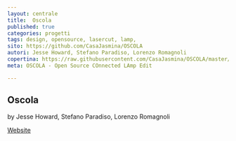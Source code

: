 ```yaml
---
layout: centrale
title:  Oscola
published: true
categories: progetti
tags: design, opensource, lasercut, lamp,
sito: https://github.com/CasaJasmina/OSCOLA
autori: Jesse Howard, Stefano Paradiso, Lorenzo Romagnoli
copertina: https://raw.githubusercontent.com/CasaJasmina/OSCOLA/master/oscola-small.jpg
meta: OSCOLA - Open Source COnnected LAmp Edit

---
```

## Oscola
by Jesse Howard, Stefano Paradiso, Lorenzo Romagnoli

[Website](https://github.com/CasaJasmina/OSCOLA)
